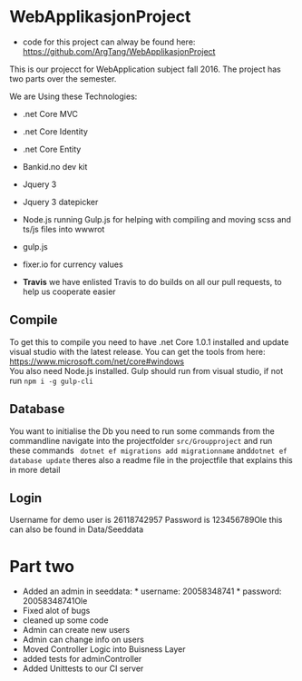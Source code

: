 # WebApplikasjonProject

+ code for this project can alway be found here: https://github.com/ArgTang/WebApplikasjonProject

This is our projecct for WebApplication subject fall 2016.
The project has two parts over the semester.

We are Using these Technologies:
* .net Core MVC
* .net Core Identity
* .net Core Entity
* Bankid.no dev kit
* Jquery 3
* Jquery 3 datepicker
* Node.js running Gulp.js for helping with compiling and moving scss and ts/js files into wwwrot
* gulp.js
* fixer.io for currency values 

* __Travis__ we have enlisted Travis to do builds on all our pull requests, to help us cooperate easier

## Compile

To get this to compile you need to have .net Core 1.0.1 installed and update visual studio with the latest release.
You can get the tools from here: https://www.microsoft.com/net/core#windows  
You also need Node.js installed. Gulp should run from visual studio, if not run `npm i -g gulp-cli`

## Database

You want to initialise the Db you need to run some commands from the commandline
navigate into the projectfolder `src/Groupproject` and run these commands ` dotnet ef migrations add migrationname` and`dotnet ef database update`
theres also a readme file in the projectfile that explains this in more detail

## Login
Username for demo user is 26118742957
Password is 123456789Ole
this can also be found in Data/Seeddata

# Part two

* Added an admin in seeddata:
        * username: 20058348741
        * password: 20058348741Ole
* Fixed alot of bugs
* cleaned up some code
* Admin can create new users
* Admin can change info on users
* Moved Controller Logic into Buisness Layer
* added tests for adminController
* Added Unittests to our CI server